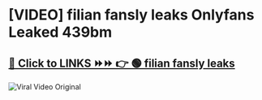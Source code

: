 
 # [VIDEO] filian fansly leaks Onlyfans Leaked 439bm

## <h2><a href="https://clipsfans.com/filian_fansly_leaks&ref=git">🔗 Click to LINKS ⏩⏩ 👉 🟢 filian fansly leaks </a></h2>

<a href="https://clipsfans.com/filian_fansly_leaks&ref=git" rel="nofollow" data-target="animated-image.originalLink"><img src="https://i.ibb.co.com/xMMVF88/686577567.gif" alt="Viral Video Original" style="max-width: 100%; display: inline-block;" data-target="animated-image.originalImage"></a>

